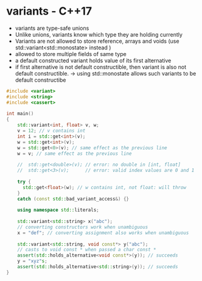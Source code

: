 # variants - C++17

- variants are type-safe unions
- Unlike unions, variants know which type they are holding currently
- Variants are not allowed to store reference, arrays and voids (use std::variant\<std::monostate\> instead )
- allowed to store multiple fields of same type
- a default constructed variant holds value of its first alternative
- if first alternative is not default constructible, then variant is also not default constructible. -> using std::monostate allows such variants to be default constructibe

```C++
#include <variant>
#include <string>
#include <cassert>
 
int main()
{
    std::variant<int, float> v, w;
    v = 12; // v contains int
    int i = std::get<int>(v);
    w = std::get<int>(v);
    w = std::get<0>(v); // same effect as the previous line
    w = v; // same effect as the previous line
 
    //  std::get<double>(v); // error: no double in [int, float]
    //  std::get<3>(v);      // error: valid index values are 0 and 1
 
    try {
      std::get<float>(w); // w contains int, not float: will throw
    }
    catch (const std::bad_variant_access&) {}
 
    using namespace std::literals;
 
    std::variant<std::string> x("abc");
    // converting constructors work when unambiguous
    x = "def"; // converting assignment also works when unambiguous
 
    std::variant<std::string, void const*> y("abc");
    // casts to void const * when passed a char const *
    assert(std::holds_alternative<void const*>(y)); // succeeds
    y = "xyz"s;
    assert(std::holds_alternative<std::string>(y)); // succeeds
}
```